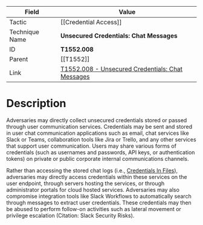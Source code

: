 
|Field|Value|
|---|---|
|Tactic|[[Credential Access]]|
|Technique Name|**Unsecured Credentials: Chat Messages**|
|ID|**T1552.008**|
|Parent|[[T1552]]|
|Link|[T1552.008 - Unsecured Credentials: Chat Messages](https://attack.mitre.org/techniques/T1552/008)|

# Description

Adversaries may directly collect unsecured credentials stored or passed through user communication services. Credentials may be sent and stored in user chat communication applications such as email, chat services like Slack or Teams, collaboration tools like Jira or Trello, and any other services that support user communication. Users may share various forms of credentials (such as usernames and passwords, API keys, or authentication tokens) on private or public corporate internal communications channels.

Rather than accessing the stored chat logs (i.e., [Credentials In Files](https://attack.mitre.org/techniques/T1552/001)), adversaries may directly access credentials within these services on the user endpoint, through servers hosting the services, or through administrator portals for cloud hosted services. Adversaries may also compromise integration tools like Slack Workflows to automatically search through messages to extract user credentials. These credentials may then be abused to perform follow-on activities such as lateral movement or privilege escalation (Citation: Slack Security Risks).
